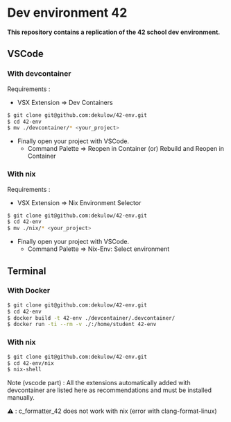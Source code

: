 # Dev environment 42

**This repository contains a replication of the 42 school dev environment.**


## VSCode

### With devcontainer
Requirements :
- VSX Extension => Dev Containers

```bash
$ git clone git@github.com:dekulow/42-env.git
$ cd 42-env
$ mv ./devcontainer/* <your_project>
```
- Finally open your project with VSCode.
	- Command Palette => Reopen in Container (or) Rebuild and Reopen in Container

### With nix
Requirements :
- VSX Extension => Nix Environment Selector

```bash
$ git clone git@github.com:dekulow/42-env.git
$ cd 42-env
$ mv ./nix/* <your_project>
```
- Finally open your project with VSCode.
	- Command Palette => Nix-Env: Select environment


## Terminal

### With Docker

```bash
$ git clone git@github.com:dekulow/42-env.git
$ cd 42-env
$ docker build -t 42-env ./devcontainer/.devcontainer/
$ docker run -ti --rm -v ./:/home/student 42-env
```

### With nix

```bash
$ git clone git@github.com:dekulow/42-env.git
$ cd 42-env/nix
$ nix-shell
```

Note (vscode part) : All the extensions automatically added with devcontainer are listed here as recommendations and must be installed manually.

⚠️ : c_formatter_42 does not work with nix (error with clang-format-linux)
